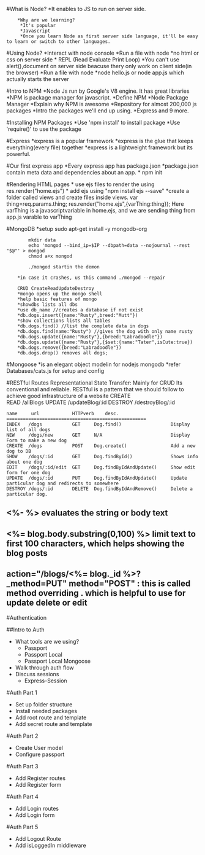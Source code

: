 #What is Node?
        *It enables to JS to run on server side.
    
        *Why are we learning?
         *It's popular
         *Javascript
         *Once you learn Node as first server side language, it'll be easy to learn or switch to other languages.


#Using Node?
        *Interact with node console
            *Run a file with node 
            *no html or css on server side
            * REPL (Read Evaluate Print Loop)
            *You can't use alert(),document on server side beacuse thery only work on client side(in the browser)
    *Run a file with node
        *node hello.js or node app.js which actually starts the server

#Intro to NPM
        *Node Js run by Google's V8 engine. It has great libraries 
        *NPM is package manager for javascript. 
            *Define NPM
                *Node Package Manager
            *Explain why NPM is awesome
                *Repository for almost 200,000 js packages
            *Intro the packages we'll end up using.
                *Express and 9 more.
        
#Installing NPM Packages
        *Use 'npm install' to install package
        *Use 'require()' to use the package
        
#Express
        *express is a popular framework
        *express is the glue that keeps everything(every file) together
        *express is a lightweight framework but its powerful.
        
#Our first express app
        *Every express app has package.json
        *package.json contain meta data and dependencies about an app.
        * npm init
        
#Rendering HTML pages
        * use ejs files to render the using res.render("home.ejs")
        * add ejs using "npm install ejs --save"
        *create a folder called views and create files inside views. 
        var thing=req.params.thing;
        res.render("home.ejs",{varThing:thing});
        Here varThing is a javascriptvariable in home.ejs, and we are sending thing from app.js varable to varThing
        
#MongoDB
        *setup 
            sudo apt-get install -y mongodb-org
            
            mkdir data
            echo 'mongod --bind_ip=$IP --dbpath=data --nojournal --rest "$@"' > mongod
            chmod a+x mongod    
            
            ./mongod startin the demon
            
        *in case it crashes, us this command ./mongod --repair
        
        CRUD CreateReadUpdateDestroy    
        *mongo opens up the mongo shell
        *help basic features of mongo
        *showdbs lists all dbs
        *use db_name //creates a database if not exist
        *db.dogs.insert({name:"Rusty",breed:"Mutt"})
        *show collections lists all tables
        *db.dogs.find() //list the complete data in dogs
        *db.dogs.find(name:"Rusty") //gives the dog with only name rusty
        *db.dogs.update({name:"Rusty"},{breed:"Labradoodle"})
        *db.dogs.update({name:"Rusty"},{$set:{name:"Tater",isCute:true})
        *db.dogs.remove({breed:"Labradoodle"})
        *db.dogs.drop() removes all dogs;
        
#Mongoose
        *is an elegant object modelin for nodejs mongodb
        *refer Databases/cats.js for setup and config
        
#RESTful Routes
Representational State Transfer: Mainly for CRUD
Its conventional and reliable. 
RESTful is a pattern that we should follow to achieve good infrastructure of a website
    CREATE  
    READ    /allBlogs
    UPDATE  /updateBlog/:id
    DESTROY /destroyBlog/:id
    
    name     url            HTTPverb    desc.
    ===================================================
    INDEX   /dogs           GET     Dog.find()                  Display list of all dogs
    NEW     /dogs/new       GET     N/A                         Display Form to make a new dog
    CREATE  /dogs           POST    Dog.create()                Add a new dog to DB
    SHOW    /dogs/:id       GET     Dog.findById()              Shows info about one dog
    EDIT    /dogs/:id/edit  GET     Dog.findByIdAndUpdate()     Show edit form for one dog
    UPDATE  /dogs/:id       PUT     Dog.findByIdAndUpdate()     Update particular dog and redirects to somewhere
    DESTROY /dogs/:id       DELETE  Dog.findByIdAndRemove()     Delete a particular dog.
    
## <%- %> evaluates the string or body text 
## <%= blog.body.substring(0,100) %> limit text to first 100 characters, which helps showing the blog posts
## action="/blogs/<%= blog._id %>?_method=PUT" method="POST" : this is called method overriding . which is helpful to use for update delete or edit
    
    
    

#Authentication

##Intro to Auth
* What tools are we using?
    * Passport 
    * Passport Local
    * Passport Local Mongoose
* Walk through auth flow
* Discuss sessions
    * Express-Session

#Auth Part 1
* Set up folder structure
* Install needed packages
* Add root route and template
* Add secret route and template

#Auth Part 2
* Create User model
* Configure passport

#Auth Part 3
* Add Register routes
* Add Register form

#Auth Part 4
* Add Login routes
* Add Login form

#Auth Part 5
* Add Logout Route
* Add isLoggedIn middleware
                                    
    
    
    